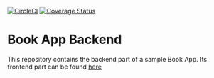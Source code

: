[![CircleCI](https://circleci.com/gh/serverless-intro/book-app-backend/tree/main.svg?style=shield)](https://app.circleci.com/pipelines/github/serverless-intro/book-app-backend?branch=main)
[![Coverage Status](https://coveralls.io/repos/github/serverless-intro/book-app-backend/badge.svg?branch=main)](https://coveralls.io/github/serverless-intro/book-app-backend?branch=main)
# Book App Backend

This repository contains the backend part of a sample Book App. Its frontend part can be found [here](https://github.com/serverless-intro/book-app-frontend)
